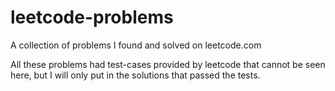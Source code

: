 # leetcode-problems
A collection of problems I found and solved on leetcode.com

All these problems had test-cases provided by leetcode that cannot be seen here, but I will only put in the solutions that passed the tests.

